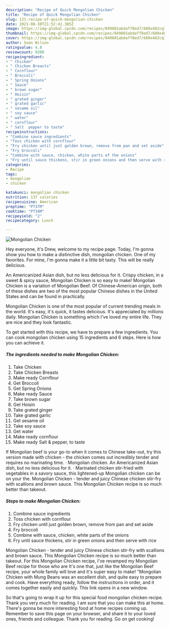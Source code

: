```yaml
---
description: "Recipe of Quick Mongolian Chicken"
title: "Recipe of Quick Mongolian Chicken"
slug: 121-recipe-of-quick-mongolian-chicken
date: 2021-08-30T21:52:41.385Z
image: https://img-global.cpcdn.com/recipes/849801abdaff8ed7/680x482cq70/mongolian-chicken-recipe-main-photo.jpg
thumbnail: https://img-global.cpcdn.com/recipes/849801abdaff8ed7/680x482cq70/mongolian-chicken-recipe-main-photo.jpg
cover: https://img-global.cpcdn.com/recipes/849801abdaff8ed7/680x482cq70/mongolian-chicken-recipe-main-photo.jpg
author: Sean Wilson
ratingvalue: 4.8
reviewcount: 9200
recipeingredient:
- " Chicken"
- " Chicken Breasts"
- " Cornflour"
- " Broccoli"
- " Spring Onions"
- " Sauce"
- " brown sugar"
- " Hoisin"
- " grated ginger"
- " grated garlic"
- " sesame oil"
- " soy sauce"
- " water"
- " cornflour"
- " Salt  pepper to taste"
recipeinstructions:
- "Combine sauce ingredients"
- "Toss chicken with cornflour"
- "Fry chicken until just golden brown, remove from pan and set aside"
- "Fry broccoli"
- "Combine with sauce, chicken, white parts of the onions"
- "Fry until sauce thickens, stir in green onions and then serve with rice"
categories:
- Recipe
tags:
- mongolian
- chicken

katakunci: mongolian chicken 
nutrition: 137 calories
recipecuisine: American
preptime: "PT37M"
cooktime: "PT34M"
recipeyield: "2"
recipecategory: Lunch

---
```



![Mongolian Chicken](https://img-global.cpcdn.com/recipes/849801abdaff8ed7/680x482cq70/mongolian-chicken-recipe-main-photo.jpg)

Hey everyone, it's Drew, welcome to my recipe page. Today, I'm gonna show you how to make a distinctive dish, mongolian chicken. One of my favorites. For mine, I'm gonna make it a little bit tasty. This will be really delicious.

An Americanized Asian dish, but no less delicious for it. Crispy chicken, in a sweet &amp; spicy sauce, Mongolian Chicken is so easy to make! Mongolian Chicken is a variation of Mongolian Beef. Of Chinese-American origin, both of these dishes are two of the most popular Chinese dishes in the United States and can be found in practically.

Mongolian Chicken is one of the most popular of current trending meals in the world. It's easy, it's quick, it tastes delicious. It's appreciated by millions daily. Mongolian Chicken is something which I've loved my entire life. They are nice and they look fantastic.


To get started with this recipe, we have to prepare a few ingredients. You can cook mongolian chicken using 15 ingredients and 6 steps. Here is how you can achieve it.

<!--inarticleads1-->

##### The ingredients needed to make Mongolian Chicken:

1. Take  Chicken
1. Take  Chicken Breasts
1. Make ready  Cornflour
1. Get  Broccoli
1. Get  Spring Onions
1. Make ready  Sauce
1. Take  brown sugar
1. Get  Hoisin
1. Take  grated ginger
1. Take  grated garlic
1. Get  sesame oil
1. Take  soy sauce
1. Get  water
1. Make ready  cornflour
1. Make ready  Salt &amp; pepper, to taste


If Mongolian beef is your go-to when it comes to Chinese take-out, try this version made with chicken - the chicken comes out incredibly tender and requires no marinating time. · Mongolian chicken. An Americanized Asian dish, but no less delicious for it. · Marinated chicken stir-fried with vegetables in a savory sauce, this lightened-up Mongolian chicken can be on your the. Mongolian Chicken - tender and juicy Chinese chicken stir-fry with scallions and brown sauce. This Mongolian Chicken recipe is so much better than takeout. 

<!--inarticleads2-->

##### Steps to make Mongolian Chicken:

1. Combine sauce ingredients
1. Toss chicken with cornflour
1. Fry chicken until just golden brown, remove from pan and set aside
1. Fry broccoli
1. Combine with sauce, chicken, white parts of the onions
1. Fry until sauce thickens, stir in green onions and then serve with rice


Mongolian Chicken - tender and juicy Chinese chicken stir-fry with scallions and brown sauce. This Mongolian Chicken recipe is so much better than takeout. For this Mongolian Chicken recipe, I&#39;ve revamped my Mongolian Beef recipe for those who are It&#39;s one that, just like the Mongolian Beef recipe, your whole family will love and it&#39;s super easy to make! &#34;Mongolian Chicken with Mung Beans was an excellent dish, and quite easy to prepare and cook. Have everything ready, follow the instructions in order, and it comes together easily and quickly. This link opens in a new window. 

So that's going to wrap it up for this special food mongolian chicken recipe. Thank you very much for reading. I am sure that you can make this at home. There's gonna be more interesting food at home recipes coming up. Remember to save this page on your browser, and share it to your loved ones, friends and colleague. Thank you for reading. Go on get cooking!
